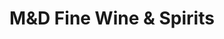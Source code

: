 ---
title: "M&D Fine Wine & Spirits"
url: /trenton/mundd-fine-wine-und-spirits/
shop: Spirituosen
---